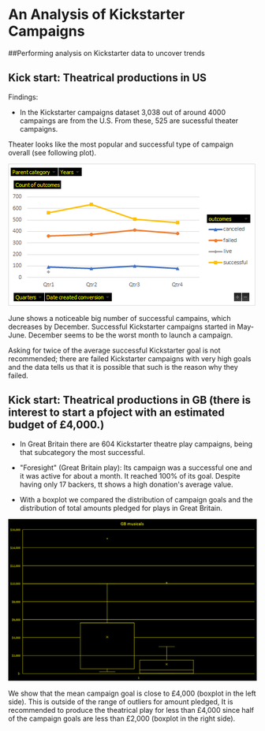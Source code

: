 # An Analysis of Kickstarter Campaigns
##Performing analysis on Kickstarter data to uncover trends


## Kick start: Theatrical productions in US

Findings:

* In the Kickstarter campaigns dataset 3,038 out of around 4000 campaings are from the U.S. From these, 525 are sucessful theater campaigns.

Theater looks like the most popular and successful type of campaign overall (see following plot). 

![Plot 2](graphic_2.png)

June shows a noticeable big number of successful campains, which decreases by December. Successful Kickstarter campaigns started in May-June. December seems to be the worst month to launch a campaign.


Asking for twice of the average successful Kickstarter goal is not recommended; there are failed Kickstarter campaigns with very high goals and the data tells us that it is possible that such is the reason why they failed.

## Kick start: Theatrical productions in GB (there is interest to start a pfoject with an estimated budget of £4,000.)

* In Great Britain there are 604 Kickstarter theatre play campaigns, being that subcategory the most successful.
* "Foresight" (Great Britain play): Its campaign was a successful one and it was active for about a month. It reached 100% of its goal. 
  Despite having only 17 backers, tt shows a high donation's average value. 
  
* With a boxplot we compared the distribution of campaign goals and the distribution of total amounts pledged for plays in Great Britain.
 
![Plot 3](graphic_3.png)

We show that the mean campaign goal is close to £4,000 (boxplot in the left side). This is outside of the range of outliers for amount pledged, It is recommended to produce the theatrical play for less than £4,000 since half of the campaign goals are less than £2,000 (boxplot in the right side).

